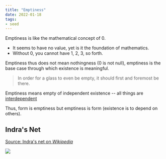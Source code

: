 ```yaml
---
title: "Emptiness"
date: 2022-01-18
tags:
- seed
---
```


Emptiness is like the mathematical concept of 0.
- It seems to have no value, yet is it the foundation of mathematics.
- Without 0, you cannot have 1, 2, 3, so forth.

Emptiness thus does not mean nothingness (0 is not null), emptiness is the base case through which existence is meaningful.

> In order for a glass to even be empty, it should first and foremost be there.

Emptiness means empty of independent existence -- all things are [interdependent](thoughts/interdependence.md)

Thus, form is emptiness but emptiness is form (existence is to depend on others).

## Indra's Net
[Source: Indra's net on *Wikipedia*](https://en.wikipedia.org/wiki/Indra%27s_net)

![](thoughts/images/Indra's%20Net.png)
